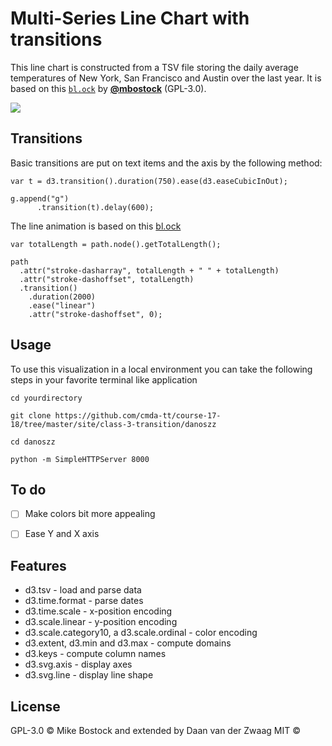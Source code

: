 # Multi-Series Line Chart with transitions

This line chart is constructed from a TSV file storing the daily average temperatures of New York, San Francisco and Austin over the last year. It is based on this [`bl.ock`][block] by [**@mbostock**][block-author] (GPL-3.0).

[![][cover]][url]

## Transitions

Basic transitions are put on text items and the axis by the following method:

```
var t = d3.transition().duration(750).ease(d3.easeCubicInOut);

g.append("g")
	  .transition(t).delay(600);

```

The line animation is based on this [bl.ock](https://bl.ocks.org/duopixel/4063326)

```
var totalLength = path.node().getTotalLength();

path
  .attr("stroke-dasharray", totalLength + " " + totalLength)
  .attr("stroke-dashoffset", totalLength)
  .transition()
    .duration(2000)
    .ease("linear")
    .attr("stroke-dashoffset", 0);

```


## Usage

To use this visualization in a local environment you can take the following steps in your favorite terminal like application

```
cd yourdirectory

```

```
git clone https://github.com/cmda-tt/course-17-18/tree/master/site/class-3-transition/danoszz

```

```
cd danoszz

```

```
python -m SimpleHTTPServer 8000

```

## To do

* [ ] Make colors bit more appealing
* [ ] Ease Y and X axis


## Features

* d3.tsv - load and parse data
* d3.time.format - parse dates
* d3.time.scale - x-position encoding
* d3.scale.linear - y-position encoding
* d3.scale.category10, a d3.scale.ordinal - color encoding
* d3.extent, d3.min and d3.max - compute domains
* d3.keys - compute column names
* d3.svg.axis - display axes
* d3.svg.line - display line shape

## License

GPL-3.0 © Mike Bostock and extended by Daan van der Zwaag MIT ©

[block]: https://bl.ocks.org/mbostock/3884955

[block-author]: https://github.com/mbostock

[cover]: preview.png

[url]: https://cmda-tt.github.io/course-17-18/class-3/clean

[data-source]: https://projects.knmi.nl/klimatologie/uurgegevens/selectie.cgi

[data-example]: example.json
